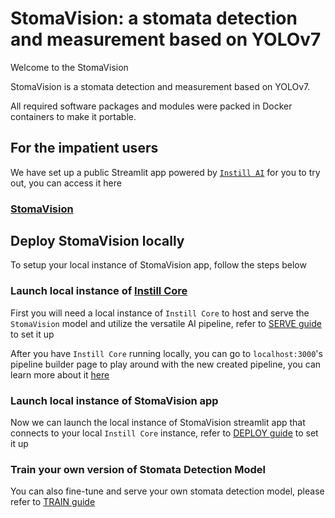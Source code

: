# StomaVision: a stomata detection and measurement based on YOLOv7

Welcome to the StomaVision

StomaVision is a stomata detection and measurement based on YOLOv7.

All required software packages and modules were packed in Docker containers to make it portable.

## For the impatient users

We have set up a public Streamlit app powered by [`Instill AI`](https://www.instill.tech/) for you to try out, you can access it here

### [**StomaVision**](https://stomavision.streamlit.app/)

## Deploy StomaVision locally

To setup your local instance of StomaVision app, follow the steps below

### Launch local instance of [**Instill Core**](https://github.com/instill-ai/instill-core)

First you will need a local instance of `Instill Core` to host and serve the `StomaVision` model and utilize the versatile AI pipeline, refer to [SERVE guide](SERVE.md) to set it up

After you have `Instill Core` running locally, you can go to `localhost:3000`'s pipeline builder page to play around with the new created pipeline, you can learn more about it [here](https://www.instill.tech/docs/v0.25.0-beta/vdp/build)

### Launch local instance of StomaVision app

Now we can launch the local instance of StomaVision streamlit app that connects to your local `Instill Core` instance, refer to [DEPLOY guide](DEPLOY.md) to set it up

### Train your own version of Stomata Detection Model
You can also fine-tune and serve your own stomata detection model, please refer to [TRAIN guide](TRAIN.md)
